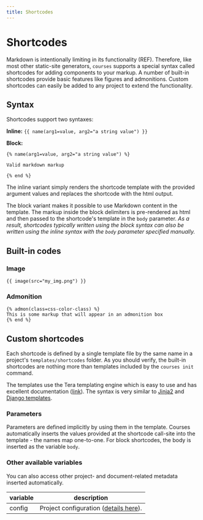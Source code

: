 ```yaml
---
title: Shortcodes
---
```


# Shortcodes

Markdown is intentionally limiting in its functionality (REF). Therefore, like most other static-site generators, 
`courses` supports a special syntax called shortcodes for adding components to your markup. A number of built-in 
shortcodes provide basic features like figures and admonitions. Custom shortcodes can easily be added to any project 
to extend the functionality.

## Syntax
Shortcodes support two syntaxes:

**Inline:** `{{ name(arg1=value, arg2="a string value") }}` 

**Block:**
```
{% name(arg1=value, arg2="a string value") %}

Valid markdown markup

{% end %}
```

The inline variant simply renders the shortcode template with the provided argument values and replaces the 
shortcode with the html output.

The block variant makes it possible to use Markdown content in the template. The markup inside the block delimiters 
is pre-rendered as html and then passed to the shortcode's template in the `body` parameter. *As a result, shortcodes 
typically written using the block syntax can also be written using the inline syntax with the `body` parameter 
specified manually.*

## Built-in codes

### Image

`{{ image(src="my_img.png") }}`

### Admonition

```
{% admon(class=css-color-class) %}
This is some markup that will appear in an admonition box
{% end %}
```

## Custom shortcodes
Each shortcode is defined by a single template file by the same name in a project's `templates/shortcodes` folder. 
As you should verify, the built-in shortcodes are nothing more than templates included by the `courses init` command.

The templates use the Tera templating engine which is easy to use and has excellent documentation ([link]()). The 
syntax is very similar to [Jinja2]() and [Django templates](). 

### Parameters
Parameters are defined implicitly by using them in the template. Courses automatically inserts the values provided 
at the shortcode call-site into the template - the names map one-to-one. For block shortcodes, the body is inserted 
as the variable `body`.

### Other available variables
You can also access other project- and document-related metadata inserted automatically. 

| variable | description |
|----------|-------------|
| config   | Project configuration ([details here]()). |